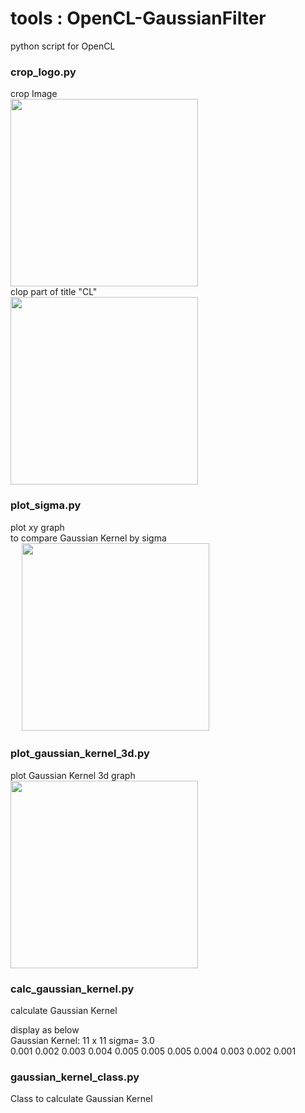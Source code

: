 tools : OpenCL-GaussianFilter
===============

python script for OpenCL  <br/>

### crop_logo.py
crop Image <br/>
<image src="https://raw.githubusercontent.com/ohwada/MAC_cpp_Samples/master/OpenCL-GaussianFilter/result/OpenCL_Logo_11x11_3.0_.png" width="300" /><br/>
clop part of title "CL" <br/>
<image src="https://raw.githubusercontent.com/ohwada/MAC_cpp_Samples/master/OpenCL-GaussianFilter/result/OpenCL_Logo_11x11_3.0__crop.png" width="300" /><br/>

### plot_sigma.py 
plot xy graph <br/>
to compare Gaussian Kernel by sigma <br/>　
<image src="https://raw.githubusercontent.com/ohwada/MAC_cpp_Samples/master/OpenCL-GaussianFilter/result/plot_sigma.png" width="300" /><br/>

### plot_gaussian_kernel_3d.py
plot Gaussian Kernel 3d graph <br/>
<image src="https://raw.githubusercontent.com/ohwada/MAC_cpp_Samples/master/OpenCL-GaussianFilter/result/gaussian_kernel_3d_101x101_10.0_.png" width="300" /> <br/>

### calc_gaussian_kernel.py
calculate Gaussian Kernel <br/>

display as below <br/>
Gaussian Kernel: 11 x 11 sigma= 3.0 <br/>
0.001 0.002 0.003 0.004 0.005 0.005 0.005 0.004 0.003 0.002 0.001 <br/>

### gaussian_kernel_class.py
Class to calculate Gaussian Kernel <br/>


